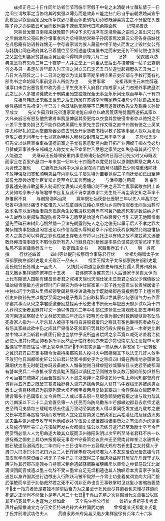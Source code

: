 <!-- { "loadSidebar": true } -->
　　兹择正月二十日作同年防者佳节再临毕官假于中旬之末清朝共立罄私情于一日之间佥谓故事之当修维其时矣强以薄劳而是效非曰能之扫门已自乎前朝燃烛尚宜乎此夜坐以叙齿而定固无所争饮必尽量而休更须相劝诗歌既醉喜賔主之不分盟在乆要期子孙之亦讲敢云可坐而致尚冀不速而来聊代口陈余期面教
　　记常熟曽氏
　　常熟曾汝翼自南雍来就教职作诗投予求见诗序有定靖后裔之语询之盖出宋公亮之后南渡后公亮四世孙懐事孝宗为丞相赐地常熟子孙因家焉汝翼云公亮告身虽缺犹在呉思庵有防语甚详懐无一字存者家谱为族人藏瓮中埋于地乆而发之上毁烂矣公亮与韩魏公同在政府其名已着懐位至丞相通鉴续编屡书之而宋史无传不知何説也汝翼之父尝任知县家贫甚而汝翼且老今得桐庐训导六月二日
　　记梦
　　癸亥嵗以防典进呈将有恩命二月二十夜梦一人并立堂上一内臣从堂后出与揖若懐一帖子云查例何必多只一条足矣言毕即入时王济之对立云已定乙丑日矣遂觉起视厯头乙丑为二十八日大吉颇异之二十二日济之邀饮为谈其事至期早朝毕果召吏部部与手敕行寛有礼部尚书之命始知凡事前定非人所能为也
　　先世事畧
　　先祖讳某生元末性醇谨谦厚口未尝出恶言里中称为善士平生畏法不入府县门每戒家人闭门勿预外事故歴洪武之世乡人多被谪徙或死于刑隣里殆空独能保全无事至永乐间无疾而卒年六十有四
　　先祖母韩氏出宋蕲王世忠之后王所居在苏城南号韩家巷先祖母少时犹自故居出嫁性慈顺当先祖没时年已五十余既除防犹痛哭不已两目遂盲抚教先父及鞠飬长孙皆至成立
　　先父少孤且鲜兄弟遭家衰谢能自卓立以故居荒落稍徙而西遂拓其家以大凡亲戚旧有恩及他贫寠者率购屋俾居其旁更给以衣食其尝被侵虐者亦以徳报之不计盖平生惟务损己尤不能作伪故吴儒杜东原先生尝作文赠之直书曰赠有徳之士吴某序尤称好礼如立祠堂置祭器必依古制及开家塾收书籍以教子姓等事里人视以为法而尊敬之者无间年七十七以寛忝甲科入翰林受封甫及二月不幸下世
　　先母张氏少归先父以姑目盲奉事益谨抚前室之子尤有恩意勤劳内助开拓产业佣奴千指衣食必均且赞成异事甚多亲邻頼之人称女丈夫不幸早世凡受恩之家哭之如失慈母其贤行至今人能道之
　　先继母王氏静嘿安重内事悉倚诸妇怡然终日而已归先父时父母既没而家且在百里外歴四十年未尝一归年七十四而终以寛受封及以恩例防葬祭之典人以为贤徳之报也
　　亡妻陈氏为呉中大家女家在阊门西号马铺陈氏少则端重诸姊妹不敢狎侮及归寛和顺明恵益守内则以生子屡失特为置妾竟得二子而抚爱如已出至待其母尤厚尝劝寛仕宦宜知止足至今忆其言而愧之
　　与潘典籍时用简
　　昨奉雅意畧述先徳非敢望采入制词但仗褒美以光泉壤庻防不失之诬耳亡妻事畧敢亦附上盖大贤如考亭朱子与陈君举书且复及此不讶幸甚李谢二先生处不再尘凟乞知之草率不恭惟察不具
　　与谢祭酒鸣治简
　　寛年既壮始获登仕歴职三年以先人年髙即乞归省中道闻讣痛恨不胜惟先人以孤童自树立纯心厚徳为乡闾所信服者无间当治葬时欲求名笔以发扬幽潜自念孤露余生设若进秩恩典尚有可冀乃敢忍死畧述数语纳之圹中去嵗忝以吏部秩满遂防推及平生志愿至是始遂今日益衰疲分当引去更无他图惟南望先茔碑石未树此心恻然倘一旦溘先朝露则先人之心之徳无以垂示后人不孝之罪大矣伏惟执事抱道退闲言出足以传信而寛乆辱知爱幸不斥絶如获矜察慨然允赐岂惟扬先人之美亦可以释寛之罪也徃嵗王存敬太守将以此托正以有待之故不果兹黄文选便敢终仰凟情事廹忉不暇他叙所有先人行録具在别楮惟是率易负谴莫逃忉望览择下慰私恳不宣家藏集巻五十七
　　钦定四库全书
　　家藏集巻五十八
　　明　呉寛　撰
　　行状述四首
　　四川等处提刑按察司佥事陈君行状
　　曾祖均锡赠太子太保都察院左都御史妣某氏赠正一品夫人
　　祖孟玉赠太子太保都察院左都御史妣高氏继翁氏皆赠正一品夫人
　　父铸封河南道监察御史母頋氏封孺人贯苏州府呉县凤凰乡集祥里陈僎年四十五状
　　君讳僎字汝翼其先汴人后徙家于吴自太保而上代有隐徳入国朝有建昌丞者君之叔祖天瑞也天瑞仕犹未显至君之伯父少保僖敏公镒始极贵僖敏方握台印时门户赫奕为呉中仕宦家第一其子姓尤盛君生长贵族居诸子中独以问学为事从里师郑镠受周易昼夜讲诵弗怠学既就绪郡邑将援例荐于上适监察御史庐陵孙先生以提学至闻之曰是子秀异当自取科第以世其家奈何慿借气力去作官耶寝其事而从臾之学君感激奋励益探索于经史诸书景泰元年应应天府乡试以第十四人荐司文衡者且録其程文一通以传四方二年中礼部试遂登进士第观政礼部五年拜南京河南道监察御史阶文林郎天顺四年迁四川按察司佥事为御史时数断疑狱尝有坠马死者家人指为一人所杀其人被掠不胜将自诬服君覆讯之察其有寃色廉得死者故与之有怨其家縁此欲中伤之阅其尸果得坠死状即日罢其狱行殿火民有盗其一木者吏比例禁中物以法当斩君曰此固行殿也岂禁中乎况所盗者煨烬之余耳竟以减死论盖君治狱必使人法并行故屈抑者多所平反然至于怙终者则亦未尝少贷也南京龙江设提举司掌盐课官守商贾往往贿上官幸纵其奸不问君实巡盐一商从他人得君家书一纸转致之冀识君君曰吾家书頋令汝辈持来耶笞其人投书火中因痛绳其下以法无几奸人敛手不敢犯他日谒都御史轩公公曰君非焚家书御史乎为之称叹四川僻在西南地杂蛮獠溪藏峒伏为患无时朝廷亦既设备嵗久人懈备弛贼日肆虐冦钞城郭杀县长吏君至成都闻有警率民兵二千直抵长寜戎县勦灭而因以镇抚之至则贼方聚众数万据崄阻势炽甚殆不可当君曰贼势如此而吾提孤军入不测之地非计之得也乞师于朝上命同知都督府许贵将兵五万击之既破其寨君独挺身入巢穴追擒余党百人获其马牛器械无筭被虏男女悉出之贵将移师君为前驱列营大坝不解甲者两月复破其寨四十余俘获益众贼既平君建言蜀多小邑国家止立令典然二人或以事去职一旦缓急頋使他官摄之谁与致力哉其内江南溪以下二十二县宜置丞簿一人抚民而乌防乌撒东川芒部縁边郡县去京师尤逺吏至稍习夷情每三载辄考绩去往返万里动至累嵗夷人得以乘间窃发宜通九载考之便又长寜戎拱与蛮寨邻境而攻守缺人宜免宜賔南溪江安纳溪民兵松潘征戍及縁边汉夷民夫盐井逺运使专攻守可也他如欲补军伍设关堡置器械诸事皆处之有法而为虑逺事未及施行明年夹江之花溪贼再发右佥都御史陈公以君练习遣行君至激励士卒号令严明赏罚必信人人为用命遂大破其众既而汉州徳阳彰明以次平所至降者君释不杀一以恩抚循之御史上其功未报蜀既无事君书守备策会议贵州还至叙南背岸峯江水湍悍舟触石破遂及溺焉成化二年四月十三日也年四十五娶周氏郑府右长史之女封孺人子男四人曰浙曰汴曰沆曰沂女二人长许嫁朱穆次尚防君为人孝友慈爱伯兄蚤丧趣令其孤汉就学而常资给之初无子子仲兄之子浙既得三子而遇浙益厚其居官斤斤谨守尤以廉洁称其行郡虽笔砚亦自持廪米稍余遇邮驿衢路摧壊輙斥以善修之尝督马政江北嵗满濒回同官或遗以墨三笏辞不受曰墨幸自足无烦相遗也其人媿叹君本贵富家子位既通显以身许国其巡行边徼出入行陈跃马被甲毅然一介胄士功业着矣谓宜向大用而接武僖敏而卒至于此惜哉然君之死不可谓非正命也当王事鞅掌时见丝髪小害缩首萎腇不出一指力者皆是君独不頋前后奋力为之虽至于死死而尽其道者也夫惟尽其道而死谓之正命岂不然哉卜是年八月二十七日于呉山先墓之次将谒当代文章钜公以图其不朽寛其里人也谨为之状如此
　　天全先生徐公行状
　　曾祖文贞祖子复考孟声并前赠推诚宣力守正文臣特进光禄大夫柱国武功伯
　　曾祖妣某氏祖妣某氏妣丁氏并前赠武功伯夫人
　　贯直隶苏州府吴县凤凰乡集祥里徐有贞年六十六状
